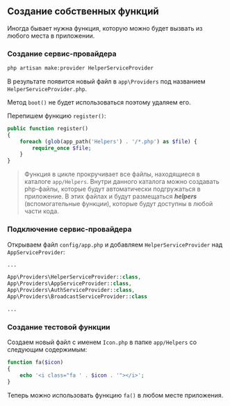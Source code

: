 ## Создание собственных функций 

Иногда бывает нужна функция, которую можно будет вызвать из любого места в приложении.

### Создание сервис-провайдера 

```sh
php artisan make:provider HelperServiceProvider
```

В результате появится новый файл в `app\Providers` под названием `HelperServiceProvider.php`.

Метод `boot()` не будет использоваться поэтому удаляем его. 

Перепишем функцию `register()`:

```php
public function register()
{
    foreach (glob(app_path('Helpers') . '/*.php') as $file) {
        require_once $file;
    }
}
```

> Функция в цикле прокручивает все файлы, находящиеся в каталоге `app/Helpers`. Внутри данного каталога 
> можно создавать php-файлы, которые будут автоматически подгружаться в приложение. В этих файлах и будут размещаться
> ***helpers*** (вспомогательные функции), которые будут доступны в любой части кода.

### Подключение сервис-провайдера
Открываем файл `config/app.php` и добавляем `HelperServiceProvider` над `AppServiceProvider`:

```php
...

App\Providers\HelperServiceProvider::class,
App\Providers\AppServiceProvider::class,
App\Providers\AuthServiceProvider::class,
App\Providers\BroadcastServiceProvider::class

...
```
### Создание тестовой функции
Создаем новый файл с именем `Icon.php` в папке `app/Helpers` со следующим содержимым:

```php
function fa($icon)
{
    echo '<i class="fa ' . $icon . '"></i>';
}
```

Теперь можно использовать функцию `fa()` в любом месте приложения.